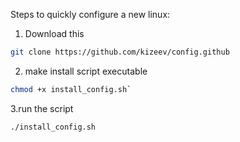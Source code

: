 Steps to quickly configure a new linux:
1. Download this
```bash
git clone https://github.com/kizeev/config.github
```
2. make install script executable
```bash
chmod +x install_config.sh`
```
3.run the script
```bash
./install_config.sh
```
